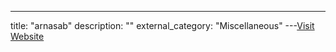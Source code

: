---
title: "arnasab"
description: ""
external_category: "Miscellaneous"
---[Visit Website](https://github.com/arnasab)

